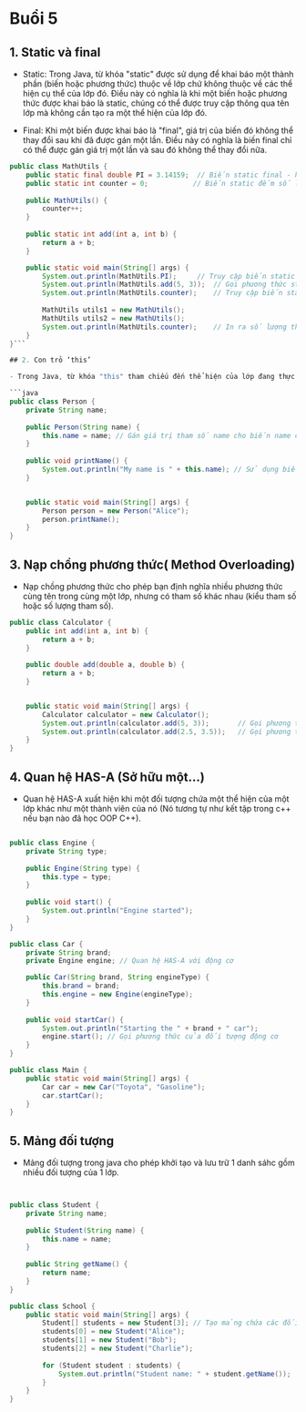 ﻿# Buổi 5

## 1. Static và final

- Static: Trong Java, từ khóa "static" được sử dụng để khai báo một thành phần (biến hoặc phương thức) thuộc về lớp chứ không thuộc về các thể hiện cụ thể của lớp đó. Điều này có nghĩa là khi một biến hoặc phương thức được khai báo là static, chúng có thể được truy cập thông qua tên lớp mà không cần tạo ra một thể hiện của lớp đó.

- Final: Khi một biến được khai báo là "final", giá trị của biến đó không thể thay đổi sau khi đã được gán một lần. Điều này có nghĩa là biến final chỉ có thể được gán giá trị một lần và sau đó không thể thay đổi nữa.


```java
public class MathUtils {
    public static final double PI = 3.14159;  // Biến static final - hằng số PI
    public static int counter = 0;           // Biến static đếm số lượng thể hiện đã được tạo
    
    public MathUtils() {
        counter++;
    }
    
    public static int add(int a, int b) {
        return a + b;
    }

    public static void main(String[] args) {
        System.out.println(MathUtils.PI);     // Truy cập biến static final PI thông qua tên lớp
        System.out.println(MathUtils.add(5, 3));  // Gọi phương thức static add
        System.out.println(MathUtils.counter);    // Truy cập biến static counter
        
        MathUtils utils1 = new MathUtils();
        MathUtils utils2 = new MathUtils();
        System.out.println(MathUtils.counter);    // In ra số lượng thể hiện đã được tạo
    }
}```

## 2. Con trỏ ‘this’

- Trong Java, từ khóa "this" tham chiếu đến thể hiện của lớp đang thực thi, cho phép truy cập vào các thành viên (biến và phương thức) của thể hiện đó.

```java
public class Person {
    private String name;
    
    public Person(String name) {
        this.name = name; // Gán giá trị tham số name cho biến name của thể hiện đang được tạo
    }
    
    public void printName() {
        System.out.println("My name is " + this.name); // Sử dụng biến name của thể hiện hiện tại
    }


    public static void main(String[] args) {
        Person person = new Person("Alice");
        person.printName();
    }
}

```


## 3. Nạp chồng phương thức( Method Overloading)

- Nạp chồng phương thức cho phép bạn định nghĩa nhiều phương thức cùng tên trong cùng một lớp, nhưng có tham số khác nhau (kiểu tham số hoặc số lượng tham số).

```java
public class Calculator {
    public int add(int a, int b) {
        return a + b;
    }
    
    public double add(double a, double b) {
        return a + b;
    }


    public static void main(String[] args) {
        Calculator calculator = new Calculator();
        System.out.println(calculator.add(5, 3));       // Gọi phương thức int add(int a, int b)
        System.out.println(calculator.add(2.5, 3.5));   // Gọi phương thức double add(double a, double b)
    }
}
```

## 4. Quan hệ HAS-A (Sở hữu một...)

- Quan hệ HAS-A xuất hiện khi một đối tượng chứa một thể hiện của một lớp khác như một thành viên của nó (Nó tương tự như kết tập trong c++ nếu bạn nào đã học OOP C++).

``` java

public class Engine {
    private String type;
    
    public Engine(String type) {
        this.type = type;
    }
    
    public void start() {
        System.out.println("Engine started");
    }
}

public class Car {
    private String brand;
    private Engine engine; // Quan hệ HAS-A với động cơ

    public Car(String brand, String engineType) {
        this.brand = brand;
        this.engine = new Engine(engineType);
    }
    
    public void startCar() {
        System.out.println("Starting the " + brand + " car");
        engine.start(); // Gọi phương thức của đối tượng động cơ
    }
}

public class Main {
    public static void main(String[] args) {
        Car car = new Car("Toyota", "Gasoline");
        car.startCar();
    }
}


```

## 5. Mảng đối tượng

- Mảng đối tượng trong java cho phép khởi tạo và lưu trữ 1 danh sáhc gồm nhiều đối tượng của 1 lớp.


``` java


public class Student {
    private String name;
    
    public Student(String name) {
        this.name = name;
    }
    
    public String getName() {
        return name;
    }
}

public class School {
    public static void main(String[] args) {
        Student[] students = new Student[3]; // Tạo mảng chứa các đối tượng Student
        students[0] = new Student("Alice");
        students[1] = new Student("Bob");
        students[2] = new Student("Charlie");
        
        for (Student student : students) {
            System.out.println("Student name: " + student.getName());
        }
    }
}


```













